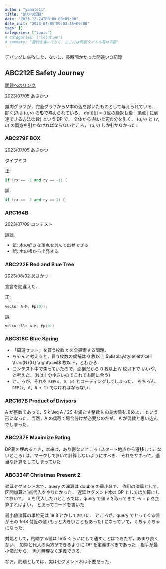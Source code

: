 ```yaml
---
author: "yamate11"
title: "誤りの記録"
date: "2023-12-24T00:00:00+09:00"
date_init: "2023-07-05T09:03:15+09:00"
tags: []
categories: ["topic"]
# categories: ["solution"]
# summary: "要約を書いておく．ここには問題タイトル等は不要" 
---
```


デバッグに失敗した，ないし，長時間かかった間違いの記録

## ABC212E Safety Journey

[問題へのリンク](https://atcoder.jp/contests/abc212/tasks/abc212_e)

2023/07/05 あさかつ

無向グラフが，完全グラフからM本の辺を除いたものとして与えられている．
除く辺は $(u, v)$ の形で与えられている．
dp[i][j] = (i 回の繰返し後，頂点 j に到達できる方法の数) という DP で，
全体から 除いた辺の分を引く．
$(u, v)$ と $(v, u)$ の両方を引かなければならないところ，
$(u, v)$ しか引かなかった．

### ABC279F BOX

2023/07/05 あさかつ

タイプミス

正:
```cpp
if (rx == -1 and ry == -1) {
```

誤:
```cpp
if (rx == -1 and ry == 1) {
```

### ARC164B

2023/07/09 コンテスト

誤読．

* 正: 木の好きな頂点を選んで出発できる
* 誤: 木の根から出発する

### ABC222E Red and Blue Tree

2023/08/02 あさかつ

宣言を間違えた．

正:
```cpp
vector A(M, Fp(0));
```

誤:
```cpp
vector<ll> A(M, Fp(0));
```

### ABC318C Blue Spring

* 「周遊セット」を買う枚数 $x$ を全探索する問題．
* ちゃんと考えると，買う枚数の候補は $0$ 枚以上
  $\displaystyle\left\lceil \frac{N}{D} \right\rceil$ 枚以下，とわかる．
* コンテスト中で焦っていたので，面倒だから $0$ 枚以上 $N$ 枚以下で
  いいや，と考えた．($N$は十分小さいのでこれでも間に合う)
* ところが，それを `REP(x, 0, N)` とコーディングしてしまった．
  もちろん，`REP(x, 0, N + 1)` でなければならない．

### ARC167B Product of Divisors

A が整数であって，$ k \leq A / 2$ を満たす整数 k の最大値を求めよ，
という形になった．当然，A の偶奇で場合分けが必要なのだが，
A が偶数と思い込んでしまった．

### ABC237E Maximize Rating

DP表を埋めるとき，本来は，あり得ないところ (スタート地点から遷移してこないところ) は，マークしておいて計算しないようにすべき．
それをサボって，適当な計算をしてしまっていた．

### ABC334F Christmas Present 2

遅延セグメント木で，query の演算は double の最小値で，
作用の演算として，区間加算と1点代入をやりたかった．
遅延セグメント木の OP としては加算にしておいて，
p を代入したいところでは，query で値 v を取ってきて -v + p を加算すればよい，
と思ってコードを書いた．

最小値演算の単位元は 1e18 とかしておいた．
ところが，query でとってくる値がその 1e18 付近の値 (もっと大きいこともあった)
になっていて，ぐちゃぐちゃになった．

対処として，格納する値は 1e15 くらいにして通すことはできたが，あまり良くない．
加算と代入の両方ができるように OP を定義すべきであった．相手が最小値だから，
両方無理なく定義できる．

なお，問題としては，実はセグメント木は不要だった．
